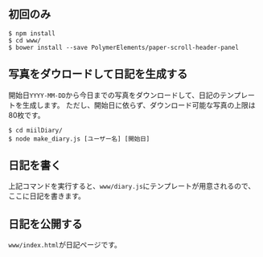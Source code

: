 ## 初回のみ
```
$ npm install
$ cd www/
$ bower install --save PolymerElements/paper-scroll-header-panel
```

## 写真をダウロードして日記を生成する
開始日`YYYY-MM-DD`から今日までの写真をダウンロードして、日記のテンプレートを生成します。
ただし、開始日に依らず、ダウンロード可能な写真の上限は80枚です。
```
$ cd miilDiary/
$ node make_diary.js [ユーザー名] [開始日]
```

## 日記を書く
上記コマンドを実行すると、`www/diary.js`にテンプレートが用意されるので、ここに日記を書きます。

## 日記を公開する
`www/index.html`が日記ページです。
